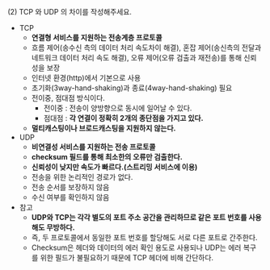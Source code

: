 (2) TCP 와 UDP 의 차이를 작성해주세요.

- TCP
    - **연결형 서비스를 지원하는 전송계층 프로토콜**
    - 흐름 제어(송수신 측의 데이터 처리 속도차이 해결), 혼잡 제어(송신측의 전달과 네트워크 데이터 처리 속도 해결), 오류 제어(오류 검출과 재전송)를 통해 신뢰성을 보장
    - 인터넷 환경(http)에서 기본으로 사용
    - 초기화(3way-hand-shaking)과 종료(4way-hand-shaking) 필요
    - 전이중, 점대점 방식이다.
        - 전이중 : 전송이 양방향으로 동시에 일어날 수 있다.
        - 점대점 : **각 연결이 정확히 2개의 종단점을 가지고 있다.**
    - **멀티캐스팅이나 브로드캐스팅을 지원하지 않는다.**
- UDP
    - **비연결성 서비스를 지원하는 전송 프로토콜**
    - **checksum 필드를 통해 최소한의 오류만 검출한다.**
    - **신뢰성이 낮지만 속도가 빠르다.(스트리밍 서비스에 이용)**
    - 전송을 위한 논리적인 경로가 없다.
    - 전송 순서를 보장하지 않음
    - 수신 여부를 확인하지 않음
- 참고
    - **UDP와 TCP는 각각 별도의 포트 주소 공간을 관리하므로 같은 포트 번호를 사용해도 무방하다.**
    - 즉, 두 프로토콜에서 동일한 포트 번호를 할당해도 서로 다른 포트로 간주한다.
    - Checksum은 헤더와 데이터의 에러 확인 용도로 사용되나 UDP는 에러 복구를 위한 필드가 불필요하기 때문에 TCP 헤더에 비해 간단하다.
